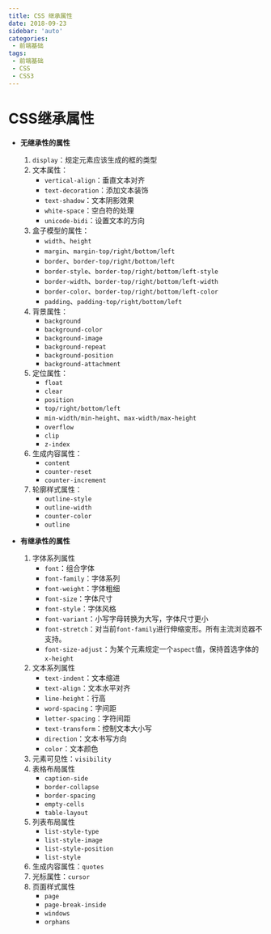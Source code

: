 ```yaml
---
title: CSS 继承属性
date: 2018-09-23
sidebar: 'auto'
categories:
 - 前端基础
tags:
 - 前端基础
 - CSS
 - CSS3
---
```

# CSS继承属性

- **无继承性的属性**
    1. `display`：规定元素应该生成的框的类型
    2. 文本属性：
        - `vertical-align`：垂直文本对齐
        - `text-decoration`：添加文本装饰
        - `text-shadow`：文本阴影效果
        - `white-space`：空白符的处理
        - `unicode-bidi`：设置文本的方向
    3. 盒子模型的属性：
        - `width`、`height`
        - `margin`、`margin-top/right/bottom/left`
        - `border`、`border-top/right/bottom/left`
        - `border-style`、`border-top/right/bottom/left-style`
        - `border-width`、`border-top/right/bottom/left-width`
        - `border-color`、`border-top/right/bottom/left-color`
        - `padding`、`padding-top/right/bottom/left`
    4. 背景属性：
        - `background`
        - `background-color`
        - `background-image`
        - `background-repeat`
        - `background-position`
        - `background-attachment`
    5. 定位属性：
        - `float`
        - `clear`
        - `position`
        - `top/right/bottom/left`
        - `min-width/min-height`、`max-width/max-height`
        - `overflow`
        - `clip`
        - `z-index`
    6. 生成内容属性：
        - `content`
        - `counter-reset`
        - `counter-increment`
    7. 轮廓样式属性：
        - `outline-style`
        - `outline-width`
        - `counter-color`
        - `outline`

- **有继承性的属性**
    1. 字体系列属性
        - `font`：组合字体
        - `font-family`：字体系列
        - `font-weight`：字体粗细
        - `font-size`：字体尺寸
        - `font-style`：字体风格
        - `font-variant`：小写字母转换为大写，字体尺寸更小
        - `font-stretch`：对当前`font-family`进行伸缩变形。所有主流浏览器不支持。
        - `font-size-adjust`：为某个元素规定一个`aspect`值，保持首选字体的`x-height`
    2. 文本系列属性
        - `text-indent`：文本缩进
        - `text-align`：文本水平对齐
        - `line-height`：行高
        - `word-spacing`：字间距
        - `letter-spacing`：字符间距
        - `text-transform`：控制文本大小写
        - `direction`：文本书写方向
        - `color`：文本颜色
    3. 元素可见性：`visibility`
    4. 表格布局属性
        - `caption-side`
        - `border-collapse`
        - `border-spacing`
        - `empty-cells`
        - `table-layout`
    5. 列表布局属性
        - `list-style-type`
        - `list-style-image`
        - `list-style-position`
        - `list-style`
    6. 生成内容属性：`quotes`
    7. 光标属性：`cursor`
    8. 页面样式属性
        - `page`
        - `page-break-inside`
        - `windows`
        - `orphans`
